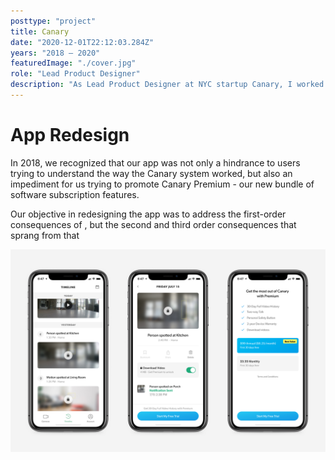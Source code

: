 ```yaml
---
posttype: "project"
title: Canary
date: "2020-12-01T22:12:03.284Z"
years: "2018 – 2020"
featuredImage: "./cover.jpg"
role: "Lead Product Designer"
description: "As Lead Product Designer at NYC startup Canary, I worked on initiatives across product and marketing. The most impactful of these was a complete redesign of the mobile and web apps as the business transitioned from a one-time-sales to a SaaS model."
---
```


# App Redesign

In 2018, we recognized that our app was not only a hindrance to users trying to understand the way the Canary system worked, but also an impediment for us trying to promote Canary Premium - our new bundle of software subscription features.

Our objective in redesigning the app was to address the first-order consequences of , but the second and third order consequences that sprang from that 

![Canary App Trials](./trials.jpg)
